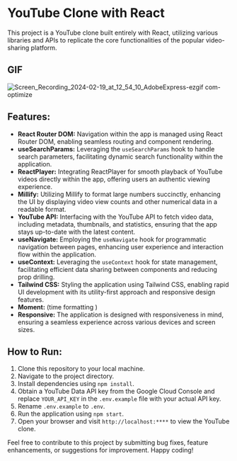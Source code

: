 
# YouTube Clone with React

This project is a YouTube clone built entirely with React, utilizing various libraries and APIs to replicate the core functionalities of the popular video-sharing platform.

## GIF

![Screen_Recording_2024-02-19_at_12_54_10_AdobeExpress-ezgif com-optimize](https://github.com/tubayapa/Responsive-YouTube-Clone-with-React/assets/147662888/70701b29-0fe2-41dc-a083-60e92aace456)


## Features:

- **React Router DOM:** Navigation within the app is managed using React Router DOM, enabling seamless routing and component rendering.
- **useSearchParams:** Leveraging the `useSearchParams` hook to handle search parameters, facilitating dynamic search functionality within the application.
- **ReactPlayer:** Integrating ReactPlayer for smooth playback of YouTube videos directly within the app, offering users an authentic viewing experience.
- **Millify:** Utilizing Millify to format large numbers succinctly, enhancing the UI by displaying video view counts and other numerical data in a readable format.
- **YouTube API:** Interfacing with the YouTube API to fetch video data, including metadata, thumbnails, and statistics, ensuring that the app stays up-to-date with the latest content.
- **useNavigate:** Employing the `useNavigate` hook for programmatic navigation between pages, enhancing user experience and interaction flow within the application.
- **useContext:** Leveraging the `useContext` hook for state management, facilitating efficient data sharing between components and reducing prop drilling.
- **Tailwind CSS:** Styling the application using Tailwind CSS, enabling rapid UI development with its utility-first approach and responsive design features.
- **Moment:** (time formatting )
- **Responsive:** The application is designed with responsiveness in mind, ensuring a seamless experience across various devices and screen sizes.

## How to Run:

1. Clone this repository to your local machine.
2. Navigate to the project directory.
3. Install dependencies using `npm install`.
4. Obtain a YouTube Data API key from the Google Cloud Console and replace `YOUR_API_KEY` in the `.env.example` file with your actual API key.
5. Rename `.env.example` to `.env`.
6. Run the application using `npm start`.
7. Open your browser and visit `http://localhost:****` to view the YouTube clone.

Feel free to contribute to this project by submitting bug fixes, feature enhancements, or suggestions for improvement. Happy coding!


